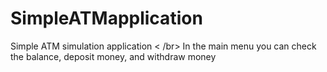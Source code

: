 # SimpleATMapplication

Simple ATM simulation application < /br>
In the main menu you can check the balance, deposit money, and withdraw money
